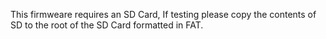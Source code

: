 This firmweare requires an SD Card, If testing please copy the contents of SD to the root of the SD Card formatted in FAT.
